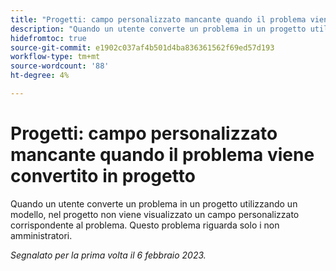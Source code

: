 ```yaml
---
title: "Progetti: campo personalizzato mancante quando il problema viene convertito in progetto"
description: "Quando un utente converte un problema in un progetto utilizzando un modello, nel progetto non viene visualizzato un campo personalizzato corrispondente al problema. Questo problema riguarda solo i non amministratori."
hidefromtoc: true
source-git-commit: e1902c037af4b501d4ba836361562f69ed57d193
workflow-type: tm+mt
source-wordcount: '88'
ht-degree: 4%

---
```



# Progetti: campo personalizzato mancante quando il problema viene convertito in progetto

Quando un utente converte un problema in un progetto utilizzando un modello, nel progetto non viene visualizzato un campo personalizzato corrispondente al problema. Questo problema riguarda solo i non amministratori.

_Segnalato per la prima volta il 6 febbraio 2023._

